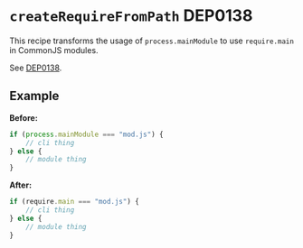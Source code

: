 # `createRequireFromPath` DEP0138

This recipe transforms the usage of `process.mainModule` to use `require.main` in CommonJS modules.

See [DEP0138](https://nodejs.org/api/deprecations.html#DEP0138).

## Example

**Before:**

```js
if (process.mainModule === "mod.js") {
	// cli thing
} else {
	// module thing
}
```

**After:**

```js
if (require.main === "mod.js") {
	// cli thing
} else {
	// module thing
}
```
